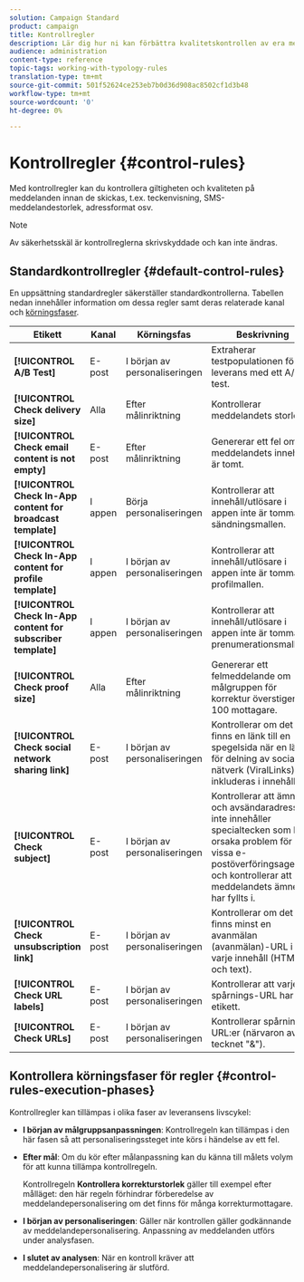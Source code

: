 ```yaml
---
solution: Campaign Standard
product: campaign
title: Kontrollregler
description: Lär dig hur ni kan förbättra kvalitetskontrollen av era meddelanden med kontrollregler.
audience: administration
content-type: reference
topic-tags: working-with-typology-rules
translation-type: tm+mt
source-git-commit: 501f52624ce253eb7b0d36d908ac8502cf1d3b48
workflow-type: tm+mt
source-wordcount: '0'
ht-degree: 0%

---
```



# Kontrollregler {#control-rules}

Med kontrollregler kan du kontrollera giltigheten och kvaliteten på meddelanden innan de skickas, t.ex. teckenvisning, SMS-meddelandestorlek, adressformat osv.

>[!NOTE]
>
>Av säkerhetsskäl är kontrollreglerna skrivskyddade och kan inte ändras.

## Standardkontrollregler {#default-control-rules}

En uppsättning standardregler säkerställer standardkontrollerna. Tabellen nedan innehåller information om dessa regler samt deras relaterade kanal och [körningsfaser](#control-rules-execution-phases).

| Etikett | Kanal | Körningsfas | Beskrivning |
---------|----------|---------|---------
| **[!UICONTROL A/B Test]** | E-post | I början av personaliseringen | Extraherar testpopulationen för en leverans med ett A/B-test. |
| **[!UICONTROL Check delivery size]** | Alla | Efter målinriktning | Kontrollerar meddelandets storlek. |
| **[!UICONTROL Check email content is not empty]** | E-post | Efter målinriktning | Genererar ett fel om meddelandets innehåll är tomt. |
| **[!UICONTROL Check In-App content for broadcast template]** | I appen | Börja personaliseringen | Kontrollerar att innehåll/utlösare i appen inte är tomma för sändningsmallen. |
| **[!UICONTROL Check In-App content for profile template]** | I appen | I början av personaliseringen | Kontrollerar att innehåll/utlösare i appen inte är tomma för profilmallen. |
| **[!UICONTROL Check In-App content for subscriber template]** | I appen | I början av personaliseringen | Kontrollerar att innehåll/utlösare i appen inte är tomma för prenumerationsmallen. |
| **[!UICONTROL Check proof size]** | Alla | Efter målinriktning | Genererar ett felmeddelande om målgruppen för korrektur överstiger 100 mottagare. |
| **[!UICONTROL Check social network sharing link]** | E-post | I början av personaliseringen | Kontrollerar om det finns en länk till en spegelsida när en länk för delning av sociala nätverk (ViralLinks) inkluderas i innehållet. |
| **[!UICONTROL Check subject]** | E-post | I början av personaliseringen | Kontrollerar att ämnet och avsändaradressen inte innehåller specialtecken som kan orsaka problem för vissa e-postöverföringsagenter, och kontrollerar att meddelandets ämne har fyllts i. |
| **[!UICONTROL Check unsubscription link]** | E-post | I början av personaliseringen | Kontrollerar om det finns minst en avanmälan (avanmälan)-URL i varje innehåll (HTML och text). |
| **[!UICONTROL Check URL labels]** | E-post | I början av personaliseringen | Kontrollerar att varje spårnings-URL har en etikett. |
| **[!UICONTROL Check URLs]** | E-post | I början av personaliseringen | Kontrollerar spårnings-URL:er (närvaron av tecknet &quot;&amp;&quot;). |

## Kontrollera körningsfaser för regler {#control-rules-execution-phases}

Kontrollregler kan tillämpas i olika faser av leveransens livscykel:

* **I början av målgruppsanpassningen**: Kontrollregeln kan tillämpas i den här fasen så att personaliseringssteget inte körs i händelse av ett fel.

* **Efter mål**: Om du kör efter målanpassning kan du känna till målets volym för att kunna tillämpa kontrollregeln.

   Kontrollregeln **Kontrollera korrekturstorlek** gäller till exempel efter målläget: den här regeln förhindrar förberedelse av meddelandepersonalisering om det finns för många korrekturmottagare.

* **I början av personaliseringen**: Gäller när kontrollen gäller godkännande av meddelandepersonalisering. Anpassning av meddelanden utförs under analysfasen.

* **I slutet av analysen**: När en kontroll kräver att meddelandepersonalisering är slutförd.
